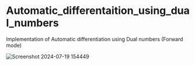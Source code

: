 # Automatic_differentaition_using_dual_numbers
Implementation of Automatic differentiation using Dual numbers (Forward mode)

![Screenshot 2024-07-19 154449](https://github.com/user-attachments/assets/672c900c-f6c3-479a-9fba-03ca993f87ac)
